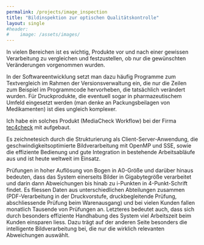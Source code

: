```yaml
---
permalink: /projects/image_inspection
title: "Bildinspektion zur optischen Qualitätskontrolle"
layout: single
#header: 
#    image: /assets/images/
---
```


In vielen Bereichen ist es wichtig, Produkte vor und nach einer gewissen Verarbeitung zu vergleichen und festzustellen, ob nur die gewünschten Veränderungen vorgenommen wurden. 

In der Softwareentwicklung setzt man dazu häufig Programme zum Textvergleich im Rahmen der Versionsverwaltung ein, die nur die Zeilen zum Beispiel im Programmcode hervorheben, die tatsächlich verändert wurden. Für Druckprodukte, die eventuell sogar in pharmazeutischem Umfeld eingesetzt werden (man denke an Packungsbeilagen von Medikamenten) ist dies ungleich komplexer. 

Ich habe ein solches Produkt (MediaCheck Workflow) bei der Firma [tec4check](https://www.tec4check.de/) mit aufgebaut. 

Es zeichnetesich durch die Strukturierung als Client-Server-Anwendung, die geschwindigkeitsoptimierte Bildverarbeitung mit OpenMP und SSE, sowie die effiziente Bedienung und gute Integration in bestehende Arbeitsabläufe aus und ist heute weltweit im Einsatz. 

Prüfungen in hoher Auflösung von Bogen in A0-Größe und darüber hinaus bedeuten, dass das System einerseits Bilder in Gigabytegröße verarbeitet und darin dann Abweichungen bis hinab zu i-Punkten in 4-Punkt-Schrift findet. Es fliessen Daten aus unterschiedlichen Abteilungen zusammen (PDF-Verarbeitung in der Druckvorstufe, druckbegleitende Prüfung, abschliessende Prüfung beim Warenausgang) und bei vielen Kunden fallen monatlich Tausende von Prüfungen an. Letzteres bedeutet auch, dass sich durch besonders effiziente Handhabung des System viel Arbeitszeit beim Kunden einsparen liess. Dazu trägt auf der anderen Seite besonders die intelligente Bildverarbeitung bei, die nur die wirklich relevanten Abweichungen auswählt.